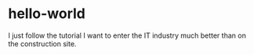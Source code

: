 # hello-world
I just follow the tutorial
I want to enter the IT industry much better than on the construction site.
